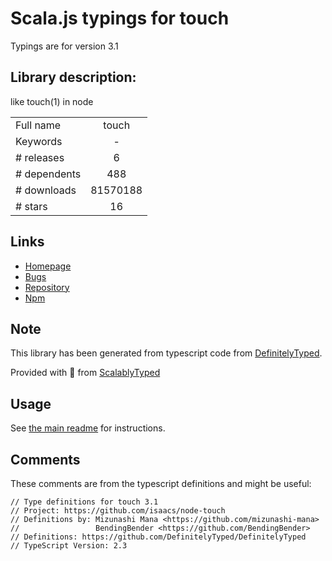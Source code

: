 
# Scala.js typings for touch

Typings are for version 3.1

## Library description:
like touch(1) in node

|                    |                 |
| ------------------ | :-------------: |
| Full name          | touch |
| Keywords           | - |
| # releases         | 6 |
| # dependents       | 488 |
| # downloads        | 81570188 |
| # stars            | 16 |

## Links
- [Homepage](https://github.com/isaacs/node-touch#readme)
- [Bugs](https://github.com/isaacs/node-touch/issues)
- [Repository](https://github.com/isaacs/node-touch)
- [Npm](https://www.npmjs.com/package/touch)
    


## Note
This library has been generated from typescript code from [DefinitelyTyped](https://definitelytyped.org).

Provided with :purple_heart: from [ScalablyTyped](https://github.com/oyvindberg/ScalablyTyped)

## Usage
See [the main readme](../../readme.md) for instructions.

## Comments

These comments are from the typescript definitions and might be useful:
```
// Type definitions for touch 3.1
// Project: https://github.com/isaacs/node-touch
// Definitions by: Mizunashi Mana <https://github.com/mizunashi-mana>
//                 BendingBender <https://github.com/BendingBender>
// Definitions: https://github.com/DefinitelyTyped/DefinitelyTyped
// TypeScript Version: 2.3

```

